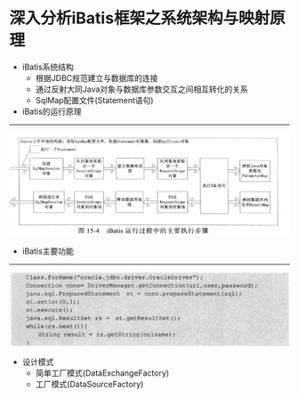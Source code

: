 # 深入分析iBatis框架之系统架构与映射原理
+ iBatis系统结构
	+ 根据JDBC规范建立与数据库的连接
	+ 通过反射大同Java对象与数据库参数交互之间相互转化的关系
	+ SqlMap配置文件(Statement语句)
+ iBatis的运行原理
---
![ibatis执行过程](pictures/ibatis执行过程.png)
+ iBatis主要功能
---
![ibatis主要功能](pictures/ibatis主要功能.png)
+ 设计模式
	+ 简单工厂模式(DataExchangeFactory)
	+ 工厂模式(DataSourceFactory)